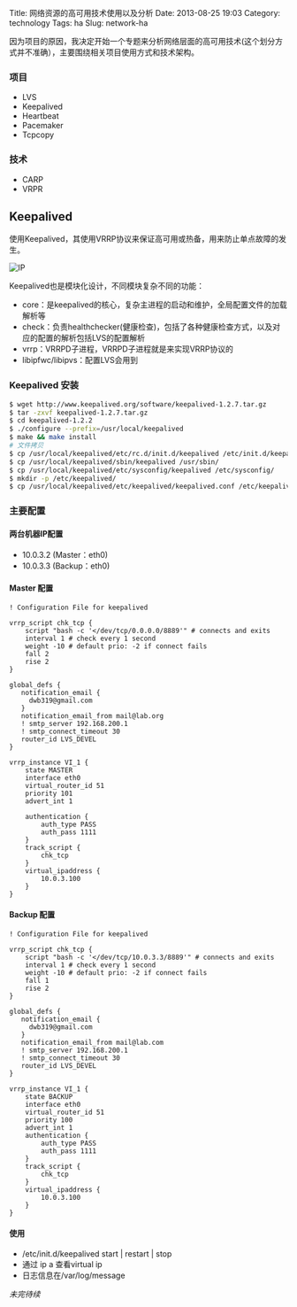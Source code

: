 Title: 网络资源的高可用技术使用以及分析
Date: 2013-08-25 19:03
Category: technology
Tags: ha
Slug: network-ha

因为项目的原因，我决定开始一个专题来分析网络层面的高可用技术(这个划分方式并不准确），主要围绕相关项目使用方式和技术架构。

### 项目
- LVS
- Keepalived
- Heartbeat
- Pacemaker
- Tcpcopy

### 技术
- CARP
- VRPR

## Keepalived
使用Keepalived，其使用VRRP协议来保证高可用或热备，用来防止单点故障的发生。

![IP](http://www.keepalived.org/images/Software%20Design.gif)

Keepalived也是模块化设计，不同模块复杂不同的功能：

* core：是keepalived的核心，复杂主进程的启动和维护，全局配置文件的加载解析等
* check：负责healthchecker(健康检查)，包括了各种健康检查方式，以及对应的配置的解析包括LVS的配置解析
* vrrp：VRRPD子进程，VRRPD子进程就是来实现VRRP协议的
* libipfwc/libipvs：配置LVS会用到

### Keepalived 安装

```bash
$ wget http://www.keepalived.org/software/keepalived-1.2.7.tar.gz
$ tar -zxvf keepalived-1.2.7.tar.gz
$ cd keepalived-1.2.2
$ ./configure --prefix=/usr/local/keepalived
$ make && make install
# 文件拷贝
$ cp /usr/local/keepalived/etc/rc.d/init.d/keepalived /etc/init.d/keepalived
$ cp /usr/local/keepalived/sbin/keepalived /usr/sbin/
$ cp /usr/local/keepalived/etc/sysconfig/keepalived /etc/sysconfig/
$ mkdir -p /etc/keepalived/
$ cp /usr/local/keepalived/etc/keepalived/keepalived.conf /etc/keepalived/keepalived.conf 
```

### 主要配置
#### 两台机器IP配置
* 10.0.3.2 (Master：eth0)
* 10.0.3.3 (Backup：eth0)
#### Master 配置

``` text
! Configuration File for keepalived

vrrp_script chk_tcp {
    script "bash -c '</dev/tcp/0.0.0.0/8889'" # connects and exits
    interval 1 # check every 1 second
    weight -10 # default prio: -2 if connect fails
    fall 2
    rise 2
}

global_defs {
   notification_email {
     dwb319@gmail.com
   }
   notification_email_from mail@lab.org
   ! smtp_server 192.168.200.1
   ! smtp_connect_timeout 30
   router_id LVS_DEVEL
}

vrrp_instance VI_1 {
    state MASTER
    interface eth0
    virtual_router_id 51
    priority 101
    advert_int 1

    authentication {
        auth_type PASS
        auth_pass 1111
    }
    track_script {
        chk_tcp
    }
    virtual_ipaddress {
        10.0.3.100
    }
}
```
#### Backup 配置

``` text
! Configuration File for keepalived

vrrp_script chk_tcp {
    script "bash -c '</dev/tcp/10.0.3.3/8889'" # connects and exits
    interval 1 # check every 1 second
    weight -10 # default prio: -2 if connect fails
    fall 1
    rise 2
}

global_defs {
   notification_email {
     dwb319@gmail.com
   }
   notification_email_from mail@lab.com
   ! smtp_server 192.168.200.1
   ! smtp_connect_timeout 30
   router_id LVS_DEVEL
}

vrrp_instance VI_1 {
    state BACKUP
    interface eth0
    virtual_router_id 51
    priority 100
    advert_int 1
    authentication {
        auth_type PASS
        auth_pass 1111
    }
    track_script {
        chk_tcp
    }
    virtual_ipaddress {
        10.0.3.100
    }
}
```
#### 使用
* /etc/init.d/keepalived start | restart | stop
* 通过 ip a 查看virtual ip
* 日志信息在/var/log/message


*未完待续*
